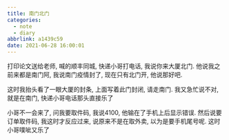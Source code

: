 ```yaml
---
title: 南门北门
categories:
  - note
  - diary
abbrlink: a1439c59
date: 2021-06-28 16:00:01
---
```


打印论文送给老师, 喊的顺丰同城, 快递小哥打电话,  我说你来大厦北门. 他说我之前来都是南门阿, 我说南门疫情封了, 现在只有北门开, 他说那好吧. 

这时我抬头看了一眼大厦的封条, 上面写着此门封闭, 请走南门.  我又急忙说不对, 就是在南门, 快递小哥电话那头直接乐了

小哥不一会来了, 问我要取件码, 我说4100, 他输在了手机上后显示错误. 然后说要订单取件码, 我这时才反应过来, 说原来不是在取外卖, 以为是要手机尾号呢. 这时小哥噗呲又乐了
